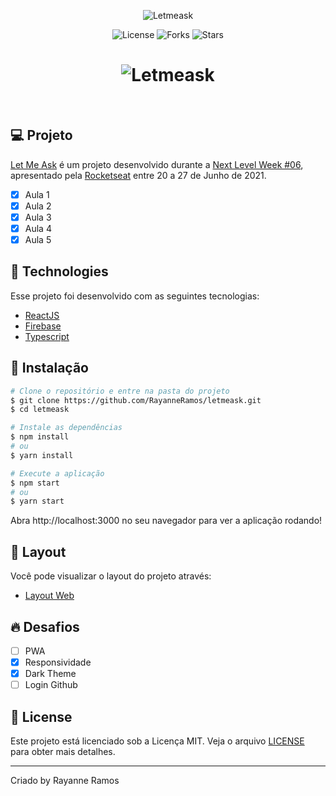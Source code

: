 <p align="center">
  <img src="https://user-images.githubusercontent.com/43352880/123683236-5dda3000-d822-11eb-976d-440661e72719.png" alt="Letmeask">
</p>

<p align="center">
  <img src="https://img.shields.io/badge/license-MIT-%23835afd" alt="License">
  <img src="https://img.shields.io/badge/forks-MIT-%23835afd" alt="Forks">
  <img src="https://img.shields.io/badge/stars-MIT-%23835afd" alt="Stars">
</p>

<h1 align="center">
  <img src="https://user-images.githubusercontent.com/43352880/123683373-819d7600-d822-11eb-9825-5f21cef4c924.png" title="Letmeask" alt="Letmeask">
</h1>

<br>

## 💻 Projeto

[Let Me Ask](https://letmeask-a22a1.web.app/) é um projeto desenvolvido durante a [Next Level Week #06](https://nextlevelweek.com/),
apresentado pela [Rocketseat](https://rocketseat.com.br) entre 20 a 27 de Junho de 2021.

 - [x] Aula 1
 - [x] Aula 2
 - [x] Aula 3
 - [x] Aula 4
 - [x] Aula 5

## 🧪 Technologies

Esse projeto foi desenvolvido com as seguintes tecnologias:

 - [ReactJS](https://reactjs.org)
 - [Firebase](https://firebase.google.com/)
 - [Typescript](https://www.typescriptlang.org/)

## 🚀 Instalação

```bash
# Clone o repositório e entre na pasta do projeto
$ git clone https://github.com/RayanneRamos/letmeask.git
$ cd letmeask

# Instale as dependências
$ npm install
# ou
$ yarn install

# Execute a aplicação
$ npm start
# ou
$ yarn start
```

Abra http://localhost:3000 no seu navegador para ver a aplicação rodando!

## 🔖 Layout

Você pode visualizar o layout do projeto através:

 - [Layout Web](https://www.figma.com/file/Uf2FtAixC7CNH2stDTTy0c/Letmeask-(Copy)?node-id=0%3A1) 

## 🔥 Desafios
 - [ ] PWA
 - [x] Responsividade
 - [x] Dark Theme
 - [ ] Login Github

## 📝 License

Este projeto está licenciado sob a Licença MIT. Veja o arquivo [LICENSE](LICENSE) para obter mais detalhes.

---

<p aling="center">Criado by Rayanne Ramos</p>
